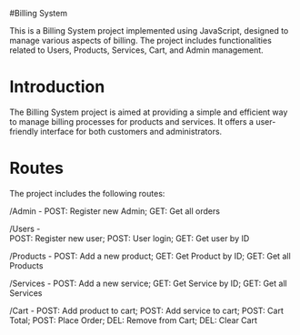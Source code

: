#Billing System

This is a Billing System project implemented using JavaScript, designed to manage various aspects of billing. 
The project includes functionalities related to Users, Products, Services, Cart, and Admin management.

# Introduction

The Billing System project is aimed at providing a simple and efficient way to manage billing processes for products and services. 
It offers a user-friendly interface for both customers and administrators.

# Routes
The project includes the following routes:

/Admin - 
POST: Register new Admin; 
GET: Get all orders 

/Users -  
POST: Register new user; 
POST: User login; 
GET: Get user by ID 

/Products -
POST: Add a new product; 
GET: Get Product by ID; 
GET: Get all Products 

/Services -
POST: Add a new service;
GET: Get Service by ID;
GET: Get all Services 

/Cart - 
POST: Add product to cart;
POST: Add service to cart;
POST: Cart Total;
POST: Place Order;
DEL: Remove from Cart;
DEL: Clear Cart
